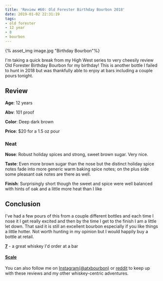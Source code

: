 ```yaml
---
title: 'Review #60: Old Forester Birthday Bourbon 2018'
date: 2019-01-02 22:31:19
tags:
- old forester
- 12 year
- 8
- bourbon
---
```


{% asset_img image.jpg "Birthday Bourbon"%}

I'm taking a quick break from my High West series to very cheesily review Old Forester Birthday Bourbon for my birthday! This is another bottle I failed to hunt in 2018 but was thankfully able to enjoy at bars including a couple pours tonight.

## Review
**Age**: 12 years

**Abv**: 101 proof

**Color**: Deep dark brown 

**Price**: $20 for a 1.5 oz pour

### Neat
**Nose**: Robust holiday spices and strong, sweet brown sugar. Very nice.

**Taste**: Even more brown sugar than the nose but the distinct holiday spice notes fade into more generic warm baking spice notes; on the plus side some pleasant oak notes are there as well.

**Finish**: Surprisingly short though the sweet and spice were well balanced with hints of oak and a little more heat than I like

## Conclusion
I've had a few pours of this from a couple different bottles and each time I nose it I get really excited and then by the time I get to the finish I am a little let down. That said it is still an excellent bourbon especially if you like things a little hotter. Not worth hunting in my opinion but I would happily buy a bottle at retail.

[**7**](https://atxbourbon.com/tags/7/) - a great whiskey I'd order at a bar

#### [Scale](http://atxbourbon.com/Scale/)

You can also follow me on [Instagram(@atxbourbon)](https://www.instagram.com/atxbourbon/) or [reddit](https://www.reddit.com/r/scottmotorraddrinks/) to keep up with these reviews and my other whiskey-centric adventures.

